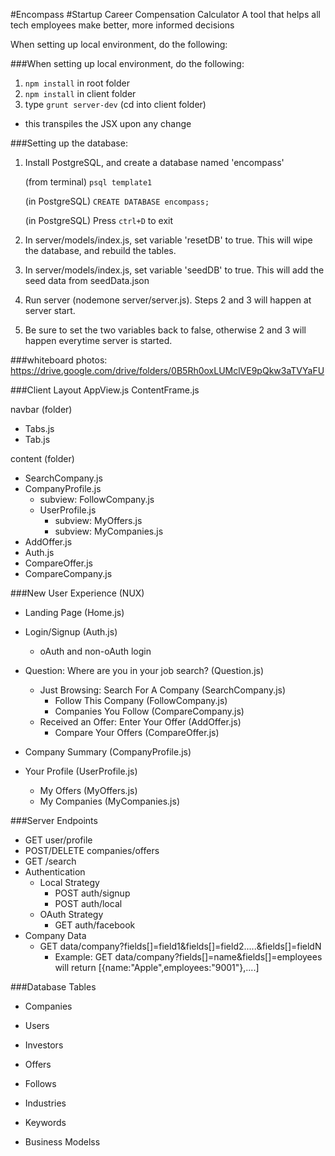 #Encompass
#Startup Career Compensation Calculator
A tool that helps all tech employees make better, more informed decisions

When setting up local environment, do the following:

###When setting up local environment, do the following:
1. `npm install` in root folder
2. `npm install` in client folder
3. type `grunt server-dev` (cd into client folder)
  * this transpiles the JSX upon any change

###Setting up the database:

1. Install PostgreSQL, and create a database named 'encompass' 

      (from terminal) `psql template1`
      
      (in PostgreSQL) `CREATE DATABASE encompass;`
      
      (in PostgreSQL) Press `ctrl+D` to exit

2. In server/models/index.js, set variable 'resetDB' to true. This will wipe the database, and rebuild the tables.
3. In server/models/index.js, set variable 'seedDB' to true. This will add the seed data from seedData.json
4. Run server (nodemone server/server.js). Steps 2 and 3 will happen at server start.
5. Be sure to set the two variables back to false, otherwise 2 and 3 will happen everytime server is started.


###whiteboard photos:
https://drive.google.com/drive/folders/0B5Rh0oxLUMclVE9pQkw3aTVYaFU

###Client Layout
AppView.js
ContentFrame.js

navbar (folder)
* Tabs.js
* Tab.js

content (folder)
* SearchCompany.js
* CompanyProfile.js
    * subview: FollowCompany.js
  * UserProfile.js
    * subview: MyOffers.js
    * subview: MyCompanies.js
* AddOffer.js
* Auth.js
* CompareOffer.js
* CompareCompany.js

###New User Experience (NUX)
* Landing Page (Home.js)
* Login/Signup (Auth.js)
  * oAuth and non-oAuth login
* Question: Where are you in your job search? (Question.js)
  * Just Browsing: Search For A Company (SearchCompany.js)
    * Follow This Company (FollowCompany.js)
    * Companies You Follow (CompareCompany.js)
  * Received an Offer: Enter Your Offer (AddOffer.js)
    * Compare Your Offers (CompareOffer.js)
* Company Summary (CompanyProfile.js)

* Your Profile (UserProfile.js)
  * My Offers (MyOffers.js)
  * My Companies (MyCompanies.js)



###Server Endpoints
* GET user/profile
* POST/DELETE companies/offers
* GET /search
* Authentication
  * Local Strategy
    * POST auth/signup
    * POST auth/local
  * OAuth Strategy
    * GET auth/facebook
* Company Data
  * GET data/company?fields[]=field1&fields[]=field2.....&fields[]=fieldN
    * Example: GET data/company?fields[]=name&fields[]=employees will return [{name:"Apple",employees:"9001"},....]

###Database Tables
* Companies
* Users
* Investors

* Offers
* Follows
* Industries
* Keywords
* Business Modelss
